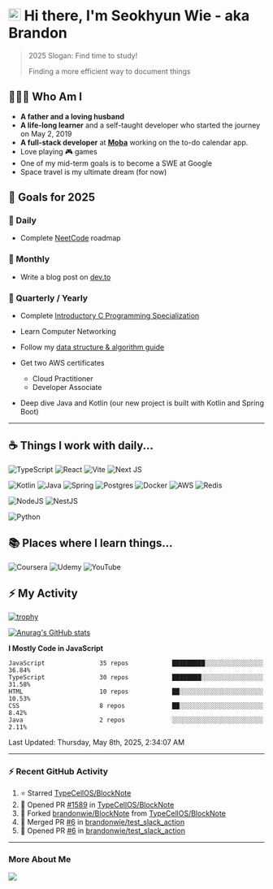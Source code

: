 # <img src='https://qpluspicture.oss-cn-beijing.aliyuncs.com/6LjjQA/Hi.gif' alt='Hi' width="24"/> Hi there, I'm Seokhyun Wie - aka Brandon

> 2025 Slogan: Find time to study!
>
> Finding a more efficient way to document things

## 🧑🏻‍💻 Who Am I

- **A father and a loving husband**
- **A life-long learner** and a self-taught developer who started the journey on May 2, 2019
- **A full-stack developer** at [**Moba**](https://moba.works) working on the to-do calendar app.
- Love playing 🎮 games
- One of my mid-term goals is to become a SWE at Google
- Space travel is my ultimate dream (for now)

## 🥅 Goals for 2025

### 📅 Daily

- Complete [NeetCode](https://neetcode.io/) roadmap

### 📅 Monthly

- Write a blog post on [dev.to](https://dev.to/brandonwie)

### 📅 Quarterly / Yearly

- Complete [Introductory C Programming Specialization
  ](https://www.coursera.org/specializations/c-programming)
- Learn Computer Networking
- Follow my [data structure & algorithm guide](https://www.notion.so/brandonwie/How-to-Get-a-Software-Engineer-Job-at-Google-and-Other-Top-Tech-Companies-fc46fa68254449c49472c84584905409)

- Get two AWS certificates

  - Cloud Practitioner
  - Developer Associate

- Deep dive Java and Kotlin (our new project is built with Kotlin and Spring Boot)

---

## ☕️ Things I work with daily...

![TypeScript](https://img.shields.io/badge/typescript-%23007ACC.svg?style=for-the-badge&logo=typescript&logoColor=white) ![React](https://img.shields.io/badge/react-%2320232a.svg?style=for-the-badge&logo=react&logoColor=%2361DAFB) ![Vite](https://img.shields.io/badge/vite-%23646CFF.svg?style=for-the-badge&logo=vite&logoColor=white) ![Next JS](https://img.shields.io/badge/Next-black?style=for-the-badge&logo=next.js&logoColor=white)

![Kotlin](https://img.shields.io/badge/kotlin-%237F52FF.svg?style=for-the-badge&logo=kotlin&logoColor=white) ![Java](https://img.shields.io/badge/java-%23ED8B00.svg?style=for-the-badge&logo=openjdk&logoColor=white) ![Spring](https://img.shields.io/badge/spring-%236DB33F.svg?style=for-the-badge&logo=spring&logoColor=white) ![Postgres](https://img.shields.io/badge/postgres-%23316192.svg?style=for-the-badge&logo=postgresql&logoColor=white) ![Docker](https://img.shields.io/badge/docker-%230db7ed.svg?style=for-the-badge&logo=docker&logoColor=white) ![AWS](https://img.shields.io/badge/AWS-%23FF9900.svg?style=for-the-badge&logo=amazon-aws&logoColor=white) ![Redis](https://img.shields.io/badge/redis-%23DD0031.svg?style=for-the-badge&logo=redis&logoColor=white)

![NodeJS](https://img.shields.io/badge/node.js-6DA55F?style=for-the-badge&logo=node.js&logoColor=white) ![NestJS](https://img.shields.io/badge/nestjs-%23E0234E.svg?style=for-the-badge&logo=nestjs&logoColor=white)

![Python](https://img.shields.io/badge/python-3670A0?style=for-the-badge&logo=python&logoColor=ffdd54)

## 📚 Places where I learn things...

![Coursera](https://img.shields.io/badge/Coursera-%230056D2.svg?style=for-the-badge&logo=Coursera&logoColor=white) ![Udemy](https://img.shields.io/badge/Udemy-A435F0?style=for-the-badge&logo=Udemy&logoColor=white) ![YouTube](https://img.shields.io/badge/YouTube-%23FF0000.svg?style=for-the-badge&logo=YouTube&logoColor=white)

## ⚡ My Activity

[![trophy](https://github-profile-trophy.vercel.app/?username=brandonwie&theme=onedark&column=3&row=2)](https://github.com/ryo-ma/github-profile-trophy)

<!-- GitHub Stats -->

[![Anurag's GitHub stats](https://github-readme-stats.vercel.app/api?username=brandonwie&show_icons=true&title_color=ffc857&icon_color=8ac926&text_color=daf7dc&bg_color=151515&hide=stars&custom_title=Brandon's GitHub Stats)](https://github.com/anuraghazra/github-readme-stats)

<!--START_SECTION:waka-->
**I Mostly Code in JavaScript** 

```text
JavaScript               35 repos            █████████░░░░░░░░░░░░░░░░   36.84% 
TypeScript               30 repos            ████████░░░░░░░░░░░░░░░░░   31.58% 
HTML                     10 repos            ██░░░░░░░░░░░░░░░░░░░░░░░   10.53% 
CSS                      8 repos             ██░░░░░░░░░░░░░░░░░░░░░░░   8.42% 
Java                     2 repos             ░░░░░░░░░░░░░░░░░░░░░░░░░   2.11%

```



<!--END_SECTION:waka-->

<!--RECENT_ACTIVITY:last_update-->
Last Updated: Thursday, May 8th, 2025, 2:34:07 AM
<!--RECENT_ACTIVITY:last_update_end-->

---

### ⚡ Recent GitHub Activity

<!--RECENT_ACTIVITY:start-->

1. ⭐ Starred [TypeCellOS/BlockNote](https://github.com/TypeCellOS/BlockNote)
2. 💪 Opened PR [#1589](https://github.com/TypeCellOS/BlockNote/pull/1589) in [TypeCellOS/BlockNote](https://github.com/TypeCellOS/BlockNote)
3. 🔱 Forked [brandonwie/BlockNote](https://github.com/brandonwie/BlockNote) from [TypeCellOS/BlockNote](https://github.com/TypeCellOS/BlockNote)
4. 🎉 Merged PR [#6](https://github.com/brandonwie/test_slack_action/pull/6) in [brandonwie/test_slack_action](https://github.com/brandonwie/test_slack_action)
5. 💪 Opened PR [#6](https://github.com/brandonwie/test_slack_action/pull/6) in [brandonwie/test_slack_action](https://github.com/brandonwie/test_slack_action)
<!--RECENT_ACTIVITY:end-->

[youtube]: https://www.youtube.com/channel/UC7tk3UT7nn3cZNC2KBdb-4Q
[linkedin]: https://linkedin.com/in/brandonwie
[twitter]: https://twitter.com/brandonwie

---

### More About Me

[<img src="https://ziadoua.github.io/m3-Markdown-Badges/badges/LinkedIn/linkedin1.svg" />][linkedin]
